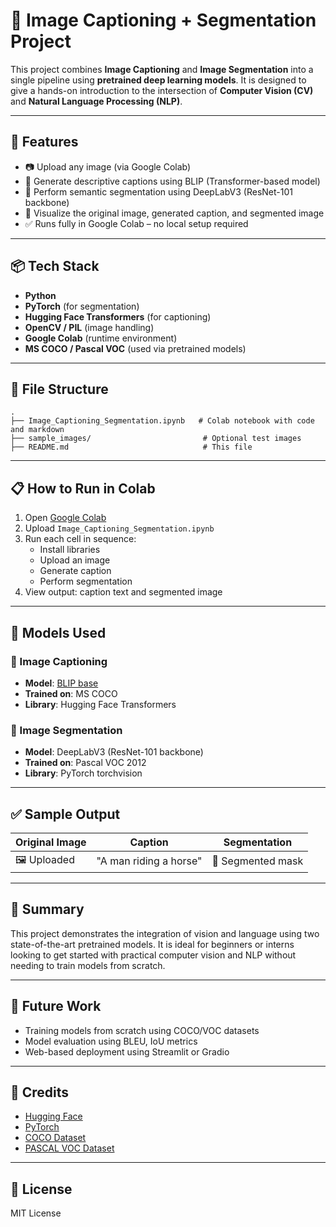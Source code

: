 # 🧠 Image Captioning + Segmentation Project

This project combines **Image Captioning** and **Image Segmentation** into a single pipeline using **pretrained deep learning models**. It is designed to give a hands-on introduction to the intersection of **Computer Vision (CV)** and **Natural Language Processing (NLP)**.

---

## 🚀 Features

- 📷 Upload any image (via Google Colab)
- 📝 Generate descriptive captions using BLIP (Transformer-based model)
- 🧩 Perform semantic segmentation using DeepLabV3 (ResNet-101 backbone)
- 🎨 Visualize the original image, generated caption, and segmented image
- ✅ Runs fully in Google Colab – no local setup required

---

## 📦 Tech Stack

- **Python**
- **PyTorch** (for segmentation)
- **Hugging Face Transformers** (for captioning)
- **OpenCV / PIL** (image handling)
- **Google Colab** (runtime environment)
- **MS COCO / Pascal VOC** (used via pretrained models)

---

## 📁 File Structure

```
.
├── Image_Captioning_Segmentation.ipynb   # Colab notebook with code and markdown
├── sample_images/                         # Optional test images
├── README.md                              # This file
```

---

## 📋 How to Run in Colab

1. Open [Google Colab](https://colab.research.google.com)
2. Upload `Image_Captioning_Segmentation.ipynb`
3. Run each cell in sequence:
   - Install libraries
   - Upload an image
   - Generate caption
   - Perform segmentation
4. View output: caption text and segmented image

---

## 🤖 Models Used

### 📝 Image Captioning

- **Model**: [BLIP base](https://huggingface.co/Salesforce/blip-image-captioning-base)
- **Trained on**: MS COCO
- **Library**: Hugging Face Transformers

### 🧩 Image Segmentation

- **Model**: DeepLabV3 (ResNet-101 backbone)
- **Trained on**: Pascal VOC 2012
- **Library**: PyTorch torchvision

---

## ✅ Sample Output

| Original Image | Caption                | Segmentation      |
| -------------- | ---------------------- | ----------------- |
| 🖼️ Uploaded   | "A man riding a horse" | 🎨 Segmented mask |

---

## 📝 Summary

This project demonstrates the integration of vision and language using two state-of-the-art pretrained models. It is ideal for beginners or interns looking to get started with practical computer vision and NLP without needing to train models from scratch.

---

## 📌 Future Work

- Training models from scratch using COCO/VOC datasets
- Model evaluation using BLEU, IoU metrics
- Web-based deployment using Streamlit or Gradio

---

## 🔗 Credits

- [Hugging Face](https://huggingface.co/)
- [PyTorch](https://pytorch.org/)
- [COCO Dataset](https://cocodataset.org/)
- [PASCAL VOC Dataset](http://host.robots.ox.ac.uk/pascal/VOC/)

---

## 📄 License

MIT License

